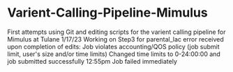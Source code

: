 # Varient-Calling-Pipeline-Mimulus
First attempts using Git and editing scripts for the varient calling pipeline for Mimulus at Tulane
1/17/23 Working on Step3 for parental_lac
error received upon completion of edits: Job violates accounting/QOS policy (job submit limit, user's size and/or time limits)
Changed time limits to 0-24:00:00 and job submitted successfully
12:55pm Job failed immediately